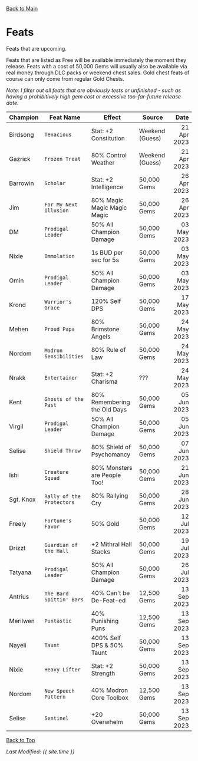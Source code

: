 [Back to Main](index.md)

# Feats

Feats that are upcoming.

Feats that are listed as Free will be available immediately the moment they release. Feats with a cost of 50,000 Gems will usually also be available via real money through DLC packs or weekend chest sales. Gold chest feats of course can only come from regular Gold Chests.

*Note: I filter out all feats that are obviously tests or unfinished - such as having a prohibitively high gem cost or excessive too-far-future release date.*

| Champion | Feat Name | Effect | Source | Date |
|---|---|---|---|--:|
| Birdsong | `Tenacious` | Stat: +2 Constitution | Weekend (Guess) | 21 Apr 2023 |
| Gazrick | `Frozen Treat` | 80% Control Weather | Weekend (Guess) | 21 Apr 2023 |
| Barrowin | `Scholar` | Stat: +2 Intelligence | 50,000 Gems | 26 Apr 2023 |
| Jim | `For My Next Illusion` | 80% Magic Magic Magic Magic | 50,000 Gems | 26 Apr 2023 |
| DM | `Prodigal Leader` | 50% All Champion Damage | 50,000 Gems | 03 May 2023 |
| Nixie | `Immolation` | 1s BUD per sec for 5s | 50,000 Gems | 03 May 2023 |
| Omin | `Prodigal Leader` | 50% All Champion Damage | 50,000 Gems | 03 May 2023 |
| Krond | `Warrior's Grace` | 120% Self DPS | 50,000 Gems | 17 May 2023 |
| Mehen | `Proud Papa` | 80% Brimstone Angels | 50,000 Gems | 24 May 2023 |
| Nordom | `Modron Sensibilities` | 80% Rule of Law | 50,000 Gems | 24 May 2023 |
| Nrakk | `Entertainer` | Stat: +2 Charisma | ??? | 24 May 2023 |
| Kent | `Ghosts of the Past` | 80% Remembering the Old Days | 50,000 Gems | 05 Jun 2023 |
| Virgil | `Prodigal Leader` | 50% All Champion Damage | 50,000 Gems | 05 Jun 2023 |
| Selise | `Shield Throw` | 80% Shield of Psychomancy | 50,000 Gems | 07 Jun 2023 |
| Ishi | `Creature Squad` | 80% Monsters are People Too! | 50,000 Gems | 21 Jun 2023 |
| Sgt. Knox | `Rally of the Protectors` | 80% Rallying Cry | 50,000 Gems | 28 Jun 2023 |
| Freely | `Fortune's Favor` | 50% Gold | 50,000 Gems | 12 Jul 2023 |
| Drizzt | `Guardian of the Hall` | +2 Mithral Hall Stacks | 50,000 Gems | 19 Jul 2023 |
| Tatyana | `Prodigal Leader` | 50% All Champion Damage | 50,000 Gems | 26 Jul 2023 |
| Antrius | `The Bard Spittin' Bars` | 40% Can't be De-Feat-ed | 12,500 Gems | 13 Sep 2023 |
| Merilwen | `Puntastic` | 40% Punishing Puns | 12,500 Gems | 13 Sep 2023 |
| Nayeli | `Taunt` | 400% Self DPS & 50% Taunt | 50,000 Gems | 13 Sep 2023 |
| Nixie | `Heavy Lifter` | Stat: +2 Strength | 50,000 Gems | 13 Sep 2023 |
| Nordom | `New Speech Pattern` | 40% Modron Core Toolbox | 12,500 Gems | 13 Sep 2023 |
| Selise | `Sentinel` | +20 Overwhelm | 50,000 Gems | 13 Sep 2023 |

[Back to Top](#top)

*Last Modified: {{ site.time }}*